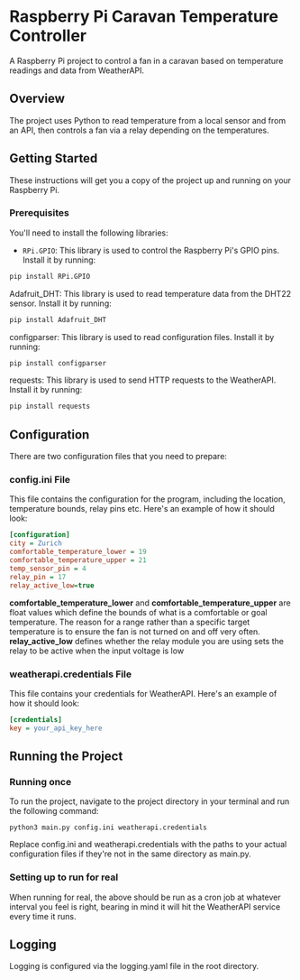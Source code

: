 # Raspberry Pi Caravan Temperature Controller

A Raspberry Pi project to control a fan in a caravan based on temperature readings and data from WeatherAPI.

## Overview

The project uses Python to read temperature from a local sensor and from an API, then controls a fan via a relay depending on the temperatures.

## Getting Started

These instructions will get you a copy of the project up and running on your Raspberry Pi.

### Prerequisites

You'll need to install the following libraries:

- `RPi.GPIO`: This library is used to control the Raspberry Pi's GPIO pins. Install it by running:

```bash
pip install RPi.GPIO
```

Adafruit_DHT: This library is used to read temperature data from the DHT22 sensor. Install it by running:
```bash
pip install Adafruit_DHT
```

configparser: This library is used to read configuration files. Install it by running:
```bash
pip install configparser
```

requests: This library is used to send HTTP requests to the WeatherAPI. Install it by running:
```bash
pip install requests
```

## Configuration
There are two configuration files that you need to prepare:

### config.ini File
This file contains the configuration for the program, including the location, temperature bounds, relay pins etc. Here's an example of how it should look:

```ini
[configuration]
city = Zurich
comfortable_temperature_lower = 19
comfortable_temperature_upper = 21
temp_sensor_pin = 4
relay_pin = 17
relay_active_low=true
```
**comfortable_temperature_lower** and **comfortable_temperature_upper** are float values which define the bounds of what is a comfortable or goal temperature. The reason for a range rather than a specific target temperature is to ensure the fan is not turned on and off very often.  
**relay_active_low** defines whether the relay module you are using sets the relay to be active when the input voltage is low


### weatherapi.credentials File
This file contains your credentials for WeatherAPI. Here's an example of how it should look:
```ini
[credentials]
key = your_api_key_here
```

## Running the Project

### Running once
To run the project, navigate to the project directory in your terminal and run the following command:
```
python3 main.py config.ini weatherapi.credentials
```
Replace config.ini and weatherapi.credentials with the paths to your actual configuration files if they're not in the same directory as main.py.  

### Setting up to run for real
When running for real, the above should be run as a cron job at whatever interval you feel is right, bearing in mind it will hit the WeatherAPI service every time it runs.

## Logging
Logging is configured via the logging.yaml file in the root directory.
